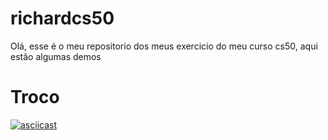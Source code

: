 # richardcs50
Olá, esse é o meu repositorio dos meus exercicio do meu curso cs50, aqui estão algumas demos

# Troco
[![asciicast](https://asciinema.org/a/lAqHDzCRJLzmfnoiiVs91gGq9.svg)](https://asciinema.org/a/lAqHDzCRJLzmfnoiiVs91gGq9)
